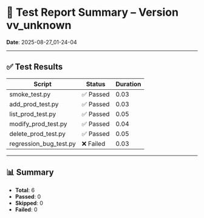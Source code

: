 # 🧪 Test Report Summary – Version vv_unknown
**Date**: 2025-08-27_01-24-04

---

## ✅ Test Results

| Script | Status | Duration |
|--------|--------|----------|
| smoke_test.py | ✅ Passed | 0.03 |
| add_prod_test.py | ✅ Passed | 0.03 |
| list_prod_test.py | ✅ Passed | 0.05 |
| modify_prod_test.py | ✅ Passed | 0.04 |
| delete_prod_test.py | ✅ Passed | 0.05 |
| regression_bug_test.py | ❌ Failed | 0.03 |

---

## 📊 Summary
- **Total**: 6
- **Passed**: 0
- **Skipped**: 0
- **Failed**: 0
